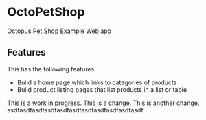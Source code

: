 # OctoPetShop
Octopus Pet Shop Example Web app

## Features

This has the following features.

* Build a home page which links to categories of products
* Build product listing pages that list products in a list or table

This is a work in progress. This is a change. This is another change.
asdfasdfasdfasdfasdfasdfasdfasdfasdfasdfasdf